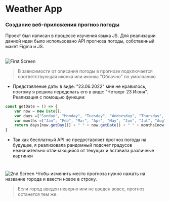 # Weather App

### Создание веб-приложения прогноз погоды ###
Проект был написан в процессе изучения языка JS. 
Для реализации данной идеи было использовано API прогноза погоды, собственный макет Figma и JS.
##
![First Screen](https://github.com/Kartiina/ScreenShots/blob/main/first.png "Start page")
>В зависимости от описания погоды в прогнозе подключается соответствующая иконка или иконка "Облачно" по умолчанию
- Представление даты в виде: "23.06.2022" мне не нравилось, поэтому я решила переделать его в виде: "Четверг 23 Июня". Реализация с помощью функции:
```js
const getDate = () => {
    var now = new Date();
    var days =["Sunday", "Monday", "Tuesday", "Wednesday", "Thursday", "Friday", "Saturday"];
    var months =["Jan", "Feb", "Mar", "Apr", "May", "Jun", "Jul", "Aug", "Sep", "Oct", "Nov", "Dec"]
    return days[now.getDay()] + " " + now.getDate() + " " + months[now.getMonth()];
}
```
- Так как бесплатный API не предоставляет прогноз погоды на будущее, я реализовала рандомный подсчет градусов незначительно отличающийся от текущих и вставила различные картинки


#
![2nd Screen](https://github.com/Kartiina/ScreenShots/blob/main/change.png "If you want to change city")
Чтобы изменить место прогноза нужно нажать на название города и ввести новое в строку. 
>Если город введен неверно или не введен вовсе, прогноз останется тем же.
